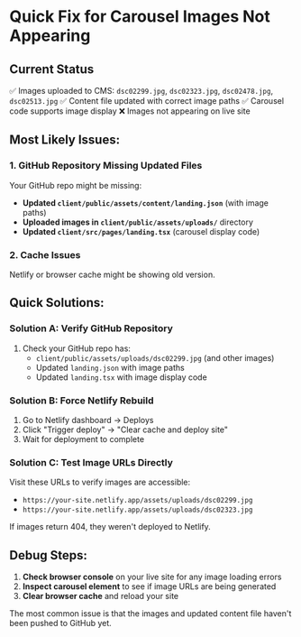# Quick Fix for Carousel Images Not Appearing

## Current Status
✅ Images uploaded to CMS: `dsc02299.jpg`, `dsc02323.jpg`, `dsc02478.jpg`, `dsc02513.jpg`
✅ Content file updated with correct image paths
✅ Carousel code supports image display
❌ Images not appearing on live site

## Most Likely Issues:

### 1. GitHub Repository Missing Updated Files
Your GitHub repo might be missing:
- **Updated `client/public/assets/content/landing.json`** (with image paths)
- **Uploaded images in `client/public/assets/uploads/`** directory
- **Updated `client/src/pages/landing.tsx`** (carousel display code)

### 2. Cache Issues
Netlify or browser cache might be showing old version.

## Quick Solutions:

### Solution A: Verify GitHub Repository
1. Check your GitHub repo has:
   - `client/public/assets/uploads/dsc02299.jpg` (and other images)
   - Updated `landing.json` with image paths
   - Updated `landing.tsx` with image display code

### Solution B: Force Netlify Rebuild
1. Go to Netlify dashboard → Deploys
2. Click "Trigger deploy" → "Clear cache and deploy site"
3. Wait for deployment to complete

### Solution C: Test Image URLs Directly
Visit these URLs to verify images are accessible:
- `https://your-site.netlify.app/assets/uploads/dsc02299.jpg`
- `https://your-site.netlify.app/assets/uploads/dsc02323.jpg`

If images return 404, they weren't deployed to Netlify.

## Debug Steps:
1. **Check browser console** on your live site for any image loading errors
2. **Inspect carousel element** to see if image URLs are being generated
3. **Clear browser cache** and reload your site

The most common issue is that the images and updated content file haven't been pushed to GitHub yet.
